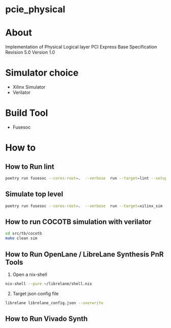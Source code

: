 # pcie_physical

# About
Implementation of Physical Logical layer PCI Express Base Specification Revision 5.0 Version 1.0


# Simulator choice
- Xilinx Simulator
- Verilator

# Build Tool
- Fusesoc


# How to

## How to Run lint
```sh
poetry run fusesoc --cores-root=.  --verbose  run --target=lint --setup --build --run pcie:physical:top:0.1
```

## Simulate top level
```sh
poetry run fusesoc --cores-root=.  --verbose  run --target=xilinx_sim --setup --build --run pcie:physical:top:0.1
```

## How to run COCOTB simulation with verilator
```sh
cd src/tb/cocotb
make clean sim
```


## How to Run OpenLane / LibreLane Synthesis PnR Tools

1) Open a nix-shell
```sh
nix-shell --pure ~/librelane/shell.nix
```
2) Target json config file
```sh
librelane librelane_config.json --overwrite
```

## How to Run Vivado Synth
```sh
```